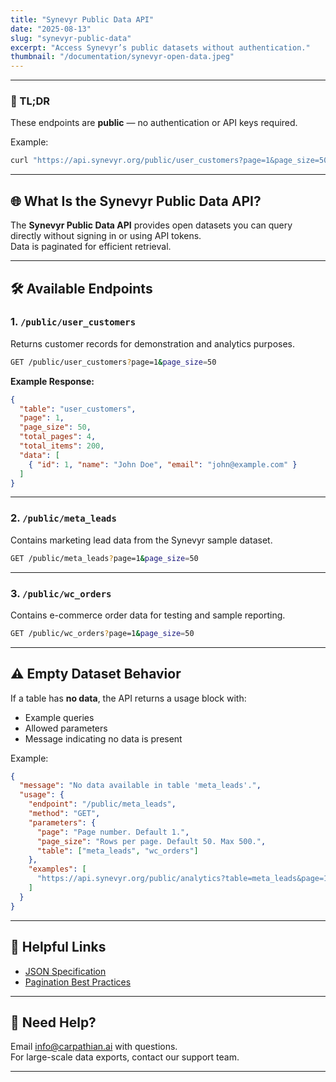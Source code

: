 ```yaml
---
title: "Synevyr Public Data API"
date: "2025-08-13"
slug: "synevyr-public-data"
excerpt: "Access Synevyr’s public datasets without authentication."
thumbnail: "/documentation/synevyr-open-data.jpeg"
---
```


---

### 🚀 TL;DR

These endpoints are **public** — no authentication or API keys required.

Example:  
```bash
curl "https://api.synevyr.org/public/user_customers?page=1&page_size=50"
```

---

## 🌐 What Is the Synevyr Public Data API?

The **Synevyr Public Data API** provides open datasets you can query directly without signing in or using API tokens.  
Data is paginated for efficient retrieval.

---

## 🛠️ Available Endpoints

### 1. `/public/user_customers`
Returns customer records for demonstration and analytics purposes.

```bash
GET /public/user_customers?page=1&page_size=50
```

**Example Response:**
```json
{
  "table": "user_customers",
  "page": 1,
  "page_size": 50,
  "total_pages": 4,
  "total_items": 200,
  "data": [
    { "id": 1, "name": "John Doe", "email": "john@example.com" }
  ]
}
```

---

### 2. `/public/meta_leads`
Contains marketing lead data from the Synevyr sample dataset.

```bash
GET /public/meta_leads?page=1&page_size=50
```

---

### 3. `/public/wc_orders`
Contains e-commerce order data for testing and sample reporting.

```bash
GET /public/wc_orders?page=1&page_size=50
```

---

## ⚠️ Empty Dataset Behavior

If a table has **no data**, the API returns a usage block with:

- Example queries
- Allowed parameters
- Message indicating no data is present

Example:
```json
{
  "message": "No data available in table 'meta_leads'.",
  "usage": {
    "endpoint": "/public/meta_leads",
    "method": "GET",
    "parameters": {
      "page": "Page number. Default 1.",
      "page_size": "Rows per page. Default 50. Max 500.",
      "table": ["meta_leads", "wc_orders"]
    },
    "examples": [
      "https://api.synevyr.org/public/analytics?table=meta_leads&page=1&page_size=50",
    ]
  }
}
```

---

## 🔗 Helpful Links

- [JSON Specification](https://www.json.org/json-en.html)
- [Pagination Best Practices](https://developer.mozilla.org/en-US/docs/Web/API/URLSearchParams)

---

## 📩 Need Help?

Email [info@carpathian.ai](mailto:info@carpathian.ai) with questions.  
For large-scale data exports, contact our support team.

---
